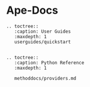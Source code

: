 # Ape-Docs

```{eval-rst}
.. toctree::
   :caption: User Guides
   :maxdepth: 1
   userguides/quickstart
   
```

```{eval-rst}
.. toctree::
   :caption: Python Reference
   :maxdepth: 1
   
   methoddocs/providers.md
```